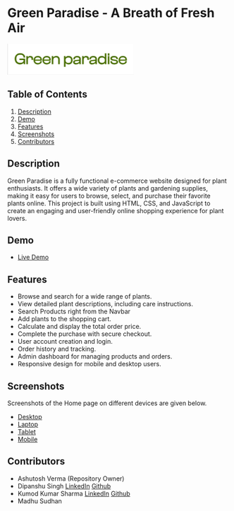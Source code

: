 # Green Paradise - A Breath of Fresh Air

![Green Paradise Logo](./Images/logo_green_heaven.png)

## Table of Contents

1. [Description](#description)
2. [Demo](#demo)
3. [Features](#features)
4. [Screenshots](#screenshots)
5. [Contributors](#authors)

## Description

Green Paradise is a fully functional e-commerce website designed for plant enthusiasts. It offers a wide variety of plants and gardening supplies, making it easy for users to browse, select, and purchase their favorite plants online. This project is built using HTML, CSS, and JavaScript to create an engaging and user-friendly online shopping experience for plant lovers.

## Demo

- [Live Demo](https://green-paradise-team.netlify.app)
## Features

- Browse and search for a wide range of plants.
- View detailed plant descriptions, including care instructions.
- Search Products right from the Navbar
- Add plants to the shopping cart.
- Calculate and display the total order price.
- Complete the purchase with secure checkout.
- User account creation and login.
- Order history and tracking.
- Admin dashboard for managing products and orders.
- Responsive design for mobile and desktop users.

## Screenshots
  Screenshots of the Home page on different devices are given below.
- [Desktop](https://github.com/1ashutoshverma/Green-Paradise/blob/6a494c62eccc1e923fcc8e9efa428afe74793923/Images/Home-Page_Desktop.png)
- [Laptop](./Images/Home-Page_Laptop.png)
- [Tablet](./Images/Home-Page_Tablet.png)
- [Mobile](./Images/Home-Page_Mobile.png)
## Contributors
- Ashutosh Verma (Repository Owner)
- Dipanshu Singh [LinkedIn](https://www.linkedin.com/in/dipanshu-singh-645821153) [Github](https://github.com/Dipanshu-Singh-Dev)
- Kumod Kumar Sharma [LinkedIn](https://www.linkedin.com/in/kumod-kumar-sharma-18356521a) [Github](https://github.com/kumod1164)
- Madhu Sudhan